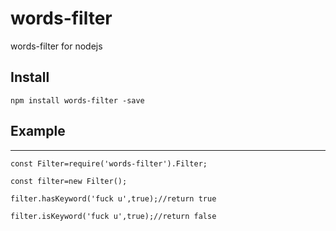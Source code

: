 # words-filter



words-filter for nodejs



## Install

    npm install words-filter -save
    

## Example
    
***
    
    const Filter=require('words-filter').Filter;
    
    const filter=new Filter();
    
    filter.hasKeyword('fuck u',true);//return true
    
    filter.isKeyword('fuck u',true);//return false
    
